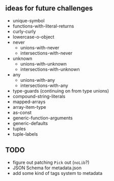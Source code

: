 ## ideas for future challenges

- unique-symbol
- functions-with-literal-returns
- curly-curly
- lowercase-o-object
- never
  - unions-with-never
  - intersections-with-never
- unknown
  - unions-with-unknown
  - intersections-with-unknown
- any
  - unions-with-any
  - intersections-with-any
- type-guards (continuing on from type unions)
- compound-string-literals
- mapped-arrays
- array-item-type
- as-const
- generic-function-arguments
- generic-defaults
- tuples
- tuple-labels

## TODO

- figure out patching `Pick` out (`noLib`?)
- JSON Schema for metadata.json
- add some kind of tags system to metadata
